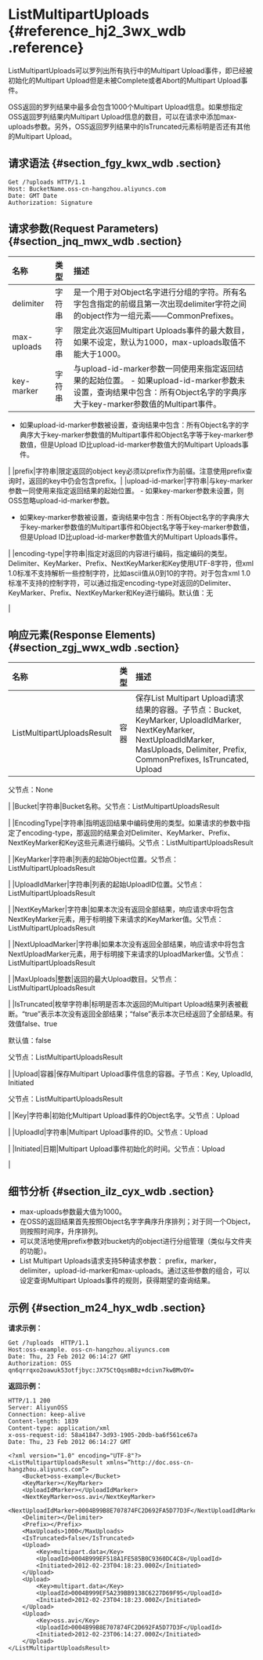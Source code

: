 # ListMultipartUploads {#reference_hj2_3wx_wdb .reference}

ListMultipartUploads可以罗列出所有执行中的Multipart Upload事件，即已经被初始化的Multipart Upload但是未被Complete或者Abort的Multipart Upload事件。

OSS返回的罗列结果中最多会包含1000个Multipart Upload信息。如果想指定OSS返回罗列结果内Multipart Upload信息的数目，可以在请求中添加max-uploads参数。另外，OSS返回罗列结果中的IsTruncated元素标明是否还有其他的Multipart Upload。

## 请求语法 {#section_fgy_kwx_wdb .section}

```
Get /?uploads HTTP/1.1
Host: BucketName.oss-cn-hangzhou.aliyuncs.com
Date: GMT Date
Authorization: Signature
```

## 请求参数\(Request Parameters\) {#section_jnq_mwx_wdb .section}

|名称|类型|描述|
|:-|:-|:-|
|delimiter|字符串|是一个用于对Object名字进行分组的字符。所有名字包含指定的前缀且第一次出现delimiter字符之间的object作为一组元素——CommonPrefixes。|
|max-uploads|字符串|限定此次返回Multipart Uploads事件的最大数目，如果不设定，默认为1000，max-uploads取值不能大于1000。|
|key-marker|字符串|与upload-id-marker参数一同使用来指定返回结果的起始位置。 -   如果upload-id-marker参数未设置，查询结果中包含：所有Object名字的字典序大于key-marker参数值的Multipart事件。
-   如果upload-id-marker参数被设置，查询结果中包含：所有Object名字的字典序大于key-marker参数值的Multipart事件和Object名字等于key-marker参数值，但是Upload ID比upload-id-marker参数值大的Multipart Uploads事件。

 |
|prefix|字符串|限定返回的object key必须以prefix作为前缀。注意使用prefix查询时，返回的key中仍会包含prefix。|
|upload-id-marker|字符串|与key-marker参数一同使用来指定返回结果的起始位置。 -   如果key-marker参数未设置，则OSS忽略upload-id-marker参数。
-   如果key-marker参数被设置，查询结果中包含：所有Object名字的字典序大于key-marker参数值的Multipart事件和Object名字等于key-marker参数值，但是Upload ID比upload-id-marker参数值大的Multipart Uploads事件。

|
|encoding-type|字符串|指定对返回的内容进行编码，指定编码的类型。Delimiter、KeyMarker、Prefix、NextKeyMarker和Key使用UTF-8字符，但xml 1.0标准不支持解析一些控制字符，比如ascii值从0到10的字符。对于包含xml 1.0标准不支持的控制字符，可以通过指定encoding-type对返回的Delimiter、KeyMarker、Prefix、NextKeyMarker和Key进行编码。默认值：无

|

## 响应元素\(Response Elements\) {#section_zgj_wwx_wdb .section}

|名称|类型|描述|
|:-|:-|:-|
|ListMultipartUploadsResult|容器|保存List Multipart Upload请求结果的容器。子节点：Bucket, KeyMarker, UploadIdMarker, NextKeyMarker, NextUploadIdMarker, MasUploads, Delimiter, Prefix, CommonPrefixes, IsTruncated, Upload

父节点：None

|
|Bucket|字符串|Bucket名称。父节点：ListMultipartUploadsResult

|
|EncodingType|字符串|指明返回结果中编码使用的类型。如果请求的参数中指定了encoding-type，那返回的结果会对Delimiter、KeyMarker、Prefix、NextKeyMarker和Key这些元素进行编码。父节点：ListMultipartUploadsResult

|
|KeyMarker|字符串|列表的起始Object位置。父节点：ListMultipartUploadsResult

|
|UploadIdMarker|字符串|列表的起始UploadID位置。父节点：ListMultipartUploadsResult

|
|NextKeyMarker|字符串|如果本次没有返回全部结果，响应请求中将包含NextKeyMarker元素，用于标明接下来请求的KeyMarker值。父节点：ListMultipartUploadsResult

|
|NextUploadMarker|字符串|如果本次没有返回全部结果，响应请求中将包含NextUploadMarker元素，用于标明接下来请求的UploadMarker值。父节点：ListMultipartUploadsResult

|
|MaxUploads|整数|返回的最大Upload数目。父节点：ListMultipartUploadsResult

|
|IsTruncated|枚举字符串|标明是否本次返回的Multipart Upload结果列表被截断。“true”表示本次没有返回全部结果；“false”表示本次已经返回了全部结果。有效值false、true 

默认值：false 

父节点：ListMultipartUploadsResult

|
|Upload|容器|保存Multipart Upload事件信息的容器。子节点：Key, UploadId, Initiated

父节点：ListMultipartUploadsResult

|
|Key|字符串|初始化Multipart Upload事件的Object名字。父节点：Upload

|
|UploadId|字符串|Multipart Upload事件的ID。父节点：Upload

|
|Initiated|日期|Multipart Upload事件初始化的时间。父节点：Upload

|

## 细节分析 {#section_ilz_cyx_wdb .section}

-   max-uploads参数最大值为1000。
-   在OSS的返回结果首先按照Object名字字典序升序排列；对于同一个Object，则按照时间序，升序排列。
-   可以灵活地使用prefix参数对bucket内的object进行分组管理（类似与文件夹的功能）。
-   List Multipart Uploads请求支持5种请求参数： prefix，marker，delimiter，upload-id-marker和max-uploads。通过这些参数的组合，可以设定查询Multipart Uploads事件的规则，获得期望的查询结果。

## 示例 {#section_m24_hyx_wdb .section}

**请求示例：**

```
Get /?uploads  HTTP/1.1
Host:oss-example. oss-cn-hangzhou.aliyuncs.com
Date: Thu, 23 Feb 2012 06:14:27 GMT
Authorization: OSS qn6qrrqxo2oawuk53otfjbyc:JX75CtQqsmBBz+dcivn7kwBMvOY=
```

**返回示例：**

```
HTTP/1.1 200 
Server: AliyunOSS
Connection: keep-alive
Content-length: 1839
Content-type: application/xml
x-oss-request-id: 58a41847-3d93-1905-20db-ba6f561ce67a
Date: Thu, 23 Feb 2012 06:14:27 GMT

<?xml version="1.0" encoding="UTF-8"?>
<ListMultipartUploadsResult xmlns=”http://doc.oss-cn-hangzhou.aliyuncs.com”>
    <Bucket>oss-example</Bucket>
    <KeyMarker></KeyMarker>
    <UploadIdMarker></UploadIdMarker>
    <NextKeyMarker>oss.avi</NextKeyMarker>
    <NextUploadIdMarker>0004B99B8E707874FC2D692FA5D77D3F</NextUploadIdMarker>
    <Delimiter></Delimiter>
    <Prefix></Prefix>
    <MaxUploads>1000</MaxUploads>
    <IsTruncated>false</IsTruncated>
    <Upload>
        <Key>multipart.data</Key>
        <UploadId>0004B999EF518A1FE585B0C9360DC4C8</UploadId>
        <Initiated>2012-02-23T04:18:23.000Z</Initiated>
    </Upload>
    <Upload>
        <Key>multipart.data</Key>
        <UploadId>0004B999EF5A239BB9138C6227D69F95</UploadId>
        <Initiated>2012-02-23T04:18:23.000Z</Initiated>
    </Upload>
    <Upload>
        <Key>oss.avi</Key>
        <UploadId>0004B99B8E707874FC2D692FA5D77D3F</UploadId>
        <Initiated>2012-02-23T06:14:27.000Z</Initiated>
    </Upload>
</ListMultipartUploadsResult>
```

